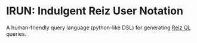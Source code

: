 # IRUN: Indulgent Reiz User Notation

A human-friendly query language (python-like DSL) for generating
[Reiz QL](https://github.com/reizio/reiz.io/blob/master/docs/reizql.md) queries.



